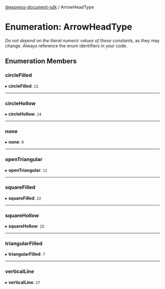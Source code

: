 [@express-document-sdk](../overview.md) / ArrowHeadType

# Enumeration: ArrowHeadType

<InlineAlert slots="text" variant="warning"/>

_Do not depend on the literal numeric values of these constants_, as they may change. Always reference the enum identifiers in your code.

## Enumeration Members

### circleFilled

▸ **circleFilled**: `21`

---

### circleHollow

▸ **circleHollow**: `24`

---

### none

▸ **none**: `0`

---

### openTriangular

▸ **openTriangular**: `11`

---

### squareFilled

▸ **squareFilled**: `22`

---

### squareHollow

▸ **squareHollow**: `25`

---

### triangularFilled

▸ **triangularFilled**: `7`

---

### verticalLine

▸ **verticalLine**: `27`
